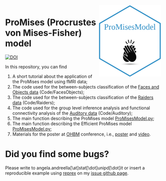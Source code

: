 <img src="sticker.png" align="right" alt="" width="200" />

# ProMises (Procrustes von Mises-Fisher) model
[![DOI](https://zenodo.org/badge/224435643.svg)](https://zenodo.org/badge/latestdoi/224435643)

In this repository, you can find 
  1. A short tutorial about the application of the ProMises model using fMRI data;
  2. The code used for the between-subjects classification of the [Faces and Objects data](http://www.pymvpa.org/datadb/hyperalignment_tutorial_data.html) (Code/FacesObjects);
  3. The code used for the between-subjects classification of the [Raiders data](https://github.com/HaxbyLab/raiders_data) (Code/Raiders);
  4. The code used for the group level inference analysis and functional connectivity analysis of the [Auditory data](https://openneuro.org/datasets/ds000158/versions/1.0.0) (Code/Auditory);
  5. The main function describing the ProMises model [ProMisesModel.py](https://github.com/angeella/ProMisesModel/blob/master/ProMisesModel.py);
  6. The main function describing the Efficient ProMises model [ProMisesModel.py](https://github.com/angeella/ProMisesModel/blob/master/EfficientProMisesModel.py);
  7. Materials for the poster at [OHBM](https://www.humanbrainmapping.org/i4a/pages/index.cfm?pageid=3958) conference, i.e., [poster](https://github.com/angeella/ProMisesModel/blob/master/OHBM/poster_AA.pdf) and [video](https://github.com/angeella/ProMisesModel/blob/master/OHBM/video_AA.mp4).

# Did you find some bugs?

Please write to angela.andreella[\at]stat[\dot]unipd[\dot]it or insert a reproducible example using [reprex](https://github.com/tidyverse/reprex) on my [issue github page](https://github.com/angeella/ProMisesModel/issues).

